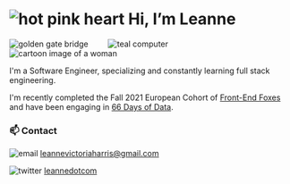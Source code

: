  # ![hot pink heart](https://img.icons8.com/fluency/48/000000/like.png) Hi, I’m Leanne
 
 ![golden gate bridge](https://img.icons8.com/external-vitaliy-gorbachev-lineal-color-vitaly-gorbachev/50/000000/external-golden-gate-bridge-wonder-of-the-world-vitaliy-gorbachev-lineal-color-vitaly-gorbachev.png)&nbsp;&nbsp;&nbsp;&nbsp;&nbsp;&nbsp;&nbsp;&nbsp; ![teal computer](https://img.icons8.com/external-kiranshastry-lineal-color-kiranshastry/50/000000/external-code-coding-kiranshastry-lineal-color-kiranshastry-1.png) &nbsp;&nbsp;&nbsp;&nbsp;&nbsp;&nbsp;&nbsp;&nbsp; ![cartoon image of a woman](https://img.icons8.com/bubbles/50/000000/long-brunette-hair-lady.png)


I'm a Software Engineer, specializing and constantly learning full stack engineering.

I'm recently completed the Fall 2021 European Cohort of [Front-End Foxes](https://github.com/le-anne/fef-portfolio) and have been engaging in [66 Days of Data](https://github.com/le-anne/66DaysofData).



 ###  📫  Contact
 ![email](https://img.icons8.com/cotton/30/000000/paper-plane--v3.png) leannevictoriaharris@gmail.com 
 
 ![twitter](https://img.icons8.com/office/30/000000/twitter.png) [leannedotcom](https://twitter.com/leannedotcom)

<!---
le-anne/le-anne is a ✨ special ✨ repository because its `README.md` (this file) appears on your GitHub profile.
You can click the Preview link to take a look at your changes.
--->
